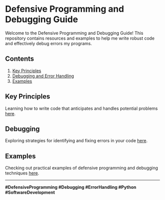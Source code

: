 # Defensive Programming and Debugging Guide

Welcome to the Defensive Programming and Debugging Guide! This repository contains resources and examples to help me write robust code and effectively debug errors my programs.

## Contents
1. [Key Principles](#KeyPrinciples)
2. [Debugging and Error Handling](#debugging)
3. [Examples](#examples)

## Key Principles
Learning how to write code that anticipates and handles potential problems [here](./KeyPrinciples.md).

## Debugging
Exploring strategies for identifying and fixing errors in your code [here](./debugging.md).

## Examples
Checking out practical examples of defensive programming and debugging techniques [here](./examples/README.md).

---

**#DefensiveProgramming #Debugging #ErrorHandling #Python #SoftwareDevelopment**
